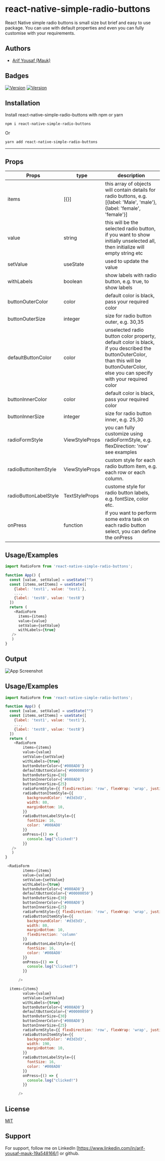 
# **react-native-simple-radio-buttons**

React Native simple radio buttons is small size but brief and easy to use package. You can use with default properties and even you can fully customise with your requirements.



## Authors

- [Arif Yousaf (Mauk)](https://www.github.com/mauk7)


## Badges

[![Version](https://img.shields.io/badge/version-1.1.0-brightgreen)](https://www.npmjs.com/package/react-native-simple-radio-buttons)
[![Version](https://img.shields.io/badge/javascript-version-brightgreen)](https://www.npmjs.com/package/react-native-simple-radio-buttons)

## Installation

Install react-native-simple-radio-buttons with npm or yarn


```npm
npm i react-native-simple-radio-buttons
```
Or
   ```yarn
yarn add react-native-simple-radio-buttons
   ````

---

## **Props**

| Props             | type                                                               | description |
| ----------------- | ------------------------------------------------------------------ | ------------|
| items | [{}] | this array of objects will contain details for radio buttons, e.g. [{label: 'Male', 'male'},{label: 'female', 'female'}] |
| value |  string | this will be the selected radio button, if you want to show initially unselected all, then initialize will empty string etc
| setValue | useState | used to update the value |
| withLabels | boolean | show labels with radio button, e.g. true, to show labels|
| buttonOuterColor | color | default color is black, pass your required color|
| buttonOuterSize | integer | size for radio button outer, e.g. 30,35 |
| defaultButtonColor | color | unselected radio button color property, default color is black, if you described the buttonOuterColor, than this will be buttonOuterColor, else you can specify with your required color|
| buttonInnerColor | color | default color is black, pass your required color|
| buttonInnerSize | integer |size for radio button inner, e.g. 25,30 |
| radioFormStyle | ViewStyleProps | you can fully customize using radioFormStyle, e.g. flexDirection: 'row' see examples|
| radioButtonItemStyle | ViewStyleProps | custom style for each radio buttom item, e.g. each row or each column.|
| radioButtonLabelStyle | TextStyleProps | custome style for radio button labels, e.g. fontSize, color etc.|
| onPress | function | if you want to perform some extra task on each radio button select, you can define the onPress|


## Usage/Examples

```javascript
import RadioForm from 'react-native-simple-radio-buttons';

function App() {
  const [value, setValue] = useState("")
  const [items,setItems] = useState([
    {label: 'test1', value: 'test1'},
    ...,
    {label: 'test8', value: 'test8'}
  ])
  return (
    <RadioForm
      items={items} 
      value={value} 
      setValue={setValue}
      withLabels={true}
   />
   )
}
```


## Output

![App Screenshot](https://drive.google.com/file/d/1455liKffxUpfmgoOasrLDkBciyUPAVTR/view?usp=sharing)


## Usage/Examples

```javascript
import RadioForm from 'react-native-simple-radio-buttons';

function App() {
  const [value, setValue] = useState("")
  const [items,setItems] = useState([
    {label: 'test1', value: 'test1'},
    ...,
    {label: 'test8', value: 'test8'}
  ])
  return (
    <RadioForm
        items={items}
        value={value}
        setValue={setValue}
        withLabels={true}
        buttonOuterColor={'#008AD8'}
        defaultButtonColor={'#00000050'}
        buttonOuterSize={30}
        buttonInnerColor={'#008AD8'}
        buttonInnerSize={25}
        radioFormStyle={{ flexDirection: 'row', flexWrap: 'wrap', justifyContent: 'space-between' }}
        radioButtonItemStyle={{
          backgroundColor: '#d3d3d3',
          width: 80,
          marginBottom: 10,
        }}
        radioButtonLabelStyle={{
          fontSize: 16,
          color: '#008AD8'
        }}
        onPress={() => {
          console.log("clicked!")
        }}
   />
   )
}
```
```javascript
 <RadioForm
        items={items}
        value={value}
        setValue={setValue}
        withLabels={true}
        buttonOuterColor={'#008AD8'}
        defaultButtonColor={'#00000050'}
        buttonOuterSize={30}
        buttonInnerColor={'#008AD8'}
        buttonInnerSize={25}
        radioFormStyle={{ flexDirection: 'row', flexWrap: 'wrap', justifyContent: 'space-between' }}
        radioButtonItemStyle={{
          backgroundColor: '#d3d3d3',
          width: 80,
          marginBottom: 10,
          flexDirection: 'column'
        }}
        radioButtonLabelStyle={{
          fontSize: 16,
          color: '#008AD8'
        }}
        onPress={() => {
          console.log("clicked!")
        }}

      />
```

```javascript
  items={items}
        value={value}
        setValue={setValue}
        withLabels={true}
        buttonOuterColor={'#008AD8'}
        defaultButtonColor={'#00000050'}
        buttonOuterSize={30}
        buttonInnerColor={'#008AD8'}
        buttonInnerSize={25}
        radioFormStyle={{ flexDirection: 'row', flexWrap: 'wrap', justifyContent: 'space-between' }}
        radioButtonItemStyle={{
          backgroundColor: '#d3d3d3',
          width: 190,
          marginBottom: 10,
        }}
        radioButtonLabelStyle={{
          fontSize: 16,
          color: '#008AD8'
        }}
        onPress={() => {
          console.log("clicked!")
        }}

      />
```


## License

[MIT](https://choosealicense.com/licenses/mit/)


## Support

For support, follow me on LinkedIn [https://www.linkedin.com/in/arif-yousaf-mauk-19a548166/] or github.

